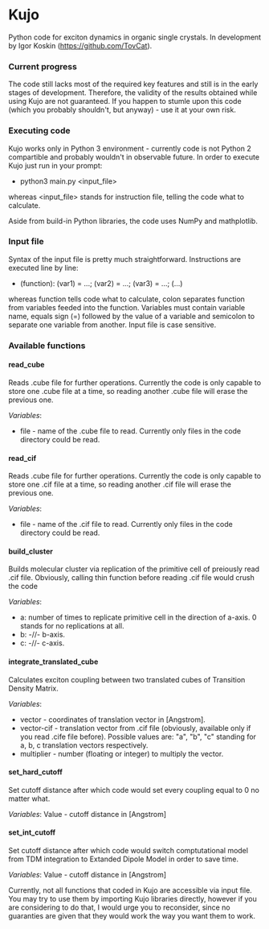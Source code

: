 # Kujo
Python code for exciton dynamics in organic single crystals. In development by Igor Koskin (https://github.com/TovCat).

### Current progress
The code still lacks most of the required key features and still is in the early stages of development. Therefore, the validity of the results obtained while using Kujo are not guaranteed. If you happen to stumle upon this code (which you probably shouldn't, but anyway) - use it at your own risk.

### Executing code
Kujo works only in Python 3 environment - currently code is not Python 2 compartible and probably wouldn't in observable future. In order to execute Kujo just run in your prompt:
* python3 main.py <input_file>

whereas <input_file> stands for instruction file, telling the code what to calculate.

Aside from build-in Python libraries, the code uses NumPy and mathplotlib.

### Input file
Syntax of the input file is pretty much straightforward. Instructions are executed line by line:
* (function): (var1) = ...; (var2) = ...; (var3) = ...; (...)

whereas function tells code what to calculate, colon separates function from variables feeded into the function. Variables must contain variable name, equals sign (=) followed by the value of a variable and semicolon to separate one variable from another. Input file is case sensitive. 

### Available functions
#### read_cube
Reads .cube file for further operations. Currently the code is only capable to store one .cube file at a time, so reading another .cube file will erase the previous one.

_Variables_:
* file - name of the .cube file to read. Currently only files in the code directory could be read.

#### read_cif
Reads .cube file for further operations. Currently the code is only capable to store one .cif file at a time, so reading another .cif file will erase the previous one.

_Variables_:
* file - name of the .cif file to read. Currently only files in the code directory could be read.

#### build_cluster
Builds molecular cluster via replication of the primitive cell of preiously read .cif file. Obviously, calling thin function before reading .cif file would crush the code

_Variables_:
* a: number of times to replicate primitive cell in the direction of a-axis. 0 stands for no replications at all.
* b: -//- b-axis.
* c: -//- c-axis.

#### integrate_translated_cube
Calculates exciton coupling between two translated cubes of Transition Density Matrix.

_Variables_:
* vector - coordinates of translation vector in [Angstrom].
* vector-cif - translation vector from .cif file (obviously, available only if you read .cife file before). Possible values are: "a", "b", "c" standing for a, b, c translation vectors respectively.
* multiplier - number (floating or integer) to multiply the vector.

#### set_hard_cutoff
Set cutoff distance after which code would set every coupling equal to 0 no matter what.

_Variables_:
Value - cutoff distance in [Angstrom]

#### set_int_cutoff
Set cutoff distance after which code would switch comptutational model from TDM integration to Extanded Dipole Model in order to save time.

_Variables_:
Value - cutoff distance in [Angstrom]

Currently, not all functions that coded in Kujo are accessible via input file. You may try to use them by importing Kujo libraries directly, however if you are considering to do that, I would urge you to reconsider, since no guaranties are given that they would work the way you want them to work.
